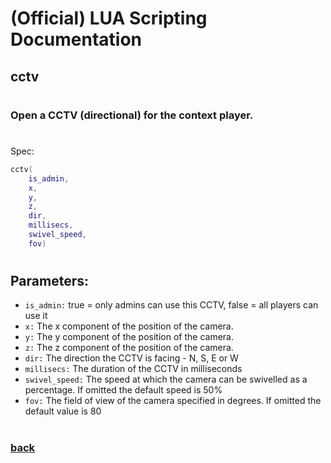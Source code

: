 
# (Official) LUA Scripting Documentation

## cctv
#
### Open a CCTV (directional) for the context player.
#
Spec:
```lua
cctv(
	is_admin,
	x,
	y,
	z,
	dir,
	millisecs,
	swivel_speed,
	fov)
```
#
## Parameters:
- `is_admin:` true = only admins can use this CCTV, false = all players can use it
- `x:` The x component of the position of the camera.
- `y:` The y component of the position of the camera.
- `z:` The z component of the position of the camera.
- `dir:` The direction the CCTV is facing - N, S, E or W
- `millisecs:` The duration of the CCTV in milliseconds
- `swivel_speed:` The speed at which the camera can be swivelled as a percentage. If omitted the default speed is 50%
- `fov:` The field of view of the camera specified in degrees. If omitted the default value is 80
#  

### [back](../other)
